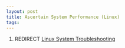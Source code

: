 ```yaml
---
layout: post 
title: Ascertain System Performance (Linux)
tags: 
---
```


1.  REDIRECT [Linux System
    Troubleshooting](Linux_System_Troubleshooting "wikilink")
